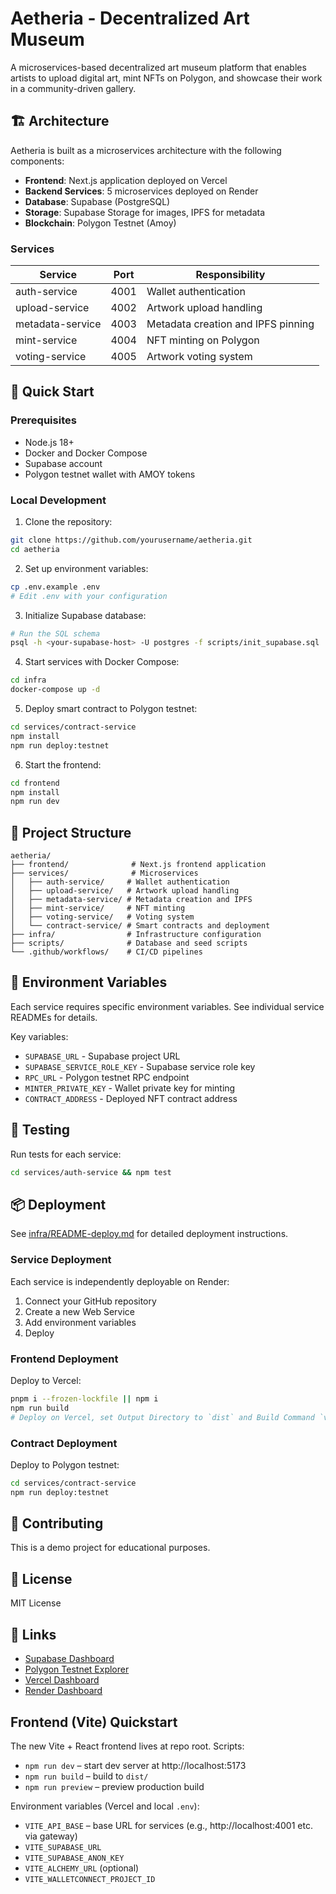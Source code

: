 # Aetheria - Decentralized Art Museum

A microservices-based decentralized art museum platform that enables artists to upload digital art, mint NFTs on Polygon, and showcase their work in a community-driven gallery.

## 🏗️ Architecture

Aetheria is built as a microservices architecture with the following components:

- **Frontend**: Next.js application deployed on Vercel
- **Backend Services**: 5 microservices deployed on Render
- **Database**: Supabase (PostgreSQL)
- **Storage**: Supabase Storage for images, IPFS for metadata
- **Blockchain**: Polygon Testnet (Amoy)

### Services

| Service | Port | Responsibility |
|---------|------|----------------|
| auth-service | 4001 | Wallet authentication |
| upload-service | 4002 | Artwork upload handling |
| metadata-service | 4003 | Metadata creation and IPFS pinning |
| mint-service | 4004 | NFT minting on Polygon |
| voting-service | 4005 | Artwork voting system |

## 🚀 Quick Start

### Prerequisites

- Node.js 18+
- Docker and Docker Compose
- Supabase account
- Polygon testnet wallet with AMOY tokens

### Local Development

1. Clone the repository:
```bash
git clone https://github.com/yourusername/aetheria.git
cd aetheria
```

2. Set up environment variables:
```bash
cp .env.example .env
# Edit .env with your configuration
```

3. Initialize Supabase database:
```bash
# Run the SQL schema
psql -h <your-supabase-host> -U postgres -f scripts/init_supabase.sql
```

4. Start services with Docker Compose:
```bash
cd infra
docker-compose up -d
```

5. Deploy smart contract to Polygon testnet:
```bash
cd services/contract-service
npm install
npm run deploy:testnet
```

6. Start the frontend:
```bash
cd frontend
npm install
npm run dev
```

## 📁 Project Structure

```
aetheria/
├── frontend/              # Next.js frontend application
├── services/              # Microservices
│   ├── auth-service/     # Wallet authentication
│   ├── upload-service/   # Artwork upload handling
│   ├── metadata-service/ # Metadata creation and IPFS
│   ├── mint-service/     # NFT minting
│   ├── voting-service/   # Voting system
│   └── contract-service/ # Smart contracts and deployment
├── infra/                # Infrastructure configuration
├── scripts/              # Database and seed scripts
└── .github/workflows/    # CI/CD pipelines
```

## 🔐 Environment Variables

Each service requires specific environment variables. See individual service READMEs for details.

Key variables:
- `SUPABASE_URL` - Supabase project URL
- `SUPABASE_SERVICE_ROLE_KEY` - Supabase service role key
- `RPC_URL` - Polygon testnet RPC endpoint
- `MINTER_PRIVATE_KEY` - Wallet private key for minting
- `CONTRACT_ADDRESS` - Deployed NFT contract address

## 🧪 Testing

Run tests for each service:
```bash
cd services/auth-service && npm test
```

## 📦 Deployment

See [infra/README-deploy.md](infra/README-deploy.md) for detailed deployment instructions.

### Service Deployment

Each service is independently deployable on Render:
1. Connect your GitHub repository
2. Create a new Web Service
3. Add environment variables
4. Deploy

### Frontend Deployment

Deploy to Vercel:
```bash
pnpm i --frozen-lockfile || npm i
npm run build
# Deploy on Vercel, set Output Directory to `dist` and Build Command `vite build`
```

### Contract Deployment

Deploy to Polygon testnet:
```bash
cd services/contract-service
npm run deploy:testnet
```

## 🤝 Contributing

This is a demo project for educational purposes.

## 📄 License

MIT License

## 🔗 Links

- [Supabase Dashboard](https://supabase.com/dashboard)
- [Polygon Testnet Explorer](https://amoy.polygonscan.com/)
- [Vercel Dashboard](https://vercel.com/dashboard)
- [Render Dashboard](https://render.com/dashboard)

## Frontend (Vite) Quickstart

The new Vite + React frontend lives at repo root. Scripts:

- `npm run dev` – start dev server at http://localhost:5173
- `npm run build` – build to `dist/`
- `npm run preview` – preview production build

Environment variables (Vercel and local `.env`):

- `VITE_API_BASE` – base URL for services (e.g., http://localhost:4001 etc. via gateway)
- `VITE_SUPABASE_URL`
- `VITE_SUPABASE_ANON_KEY`
- `VITE_ALCHEMY_URL` (optional)
- `VITE_WALLETCONNECT_PROJECT_ID`


